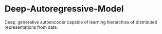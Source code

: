 # Deep-Autoregressive-Model

Deep, generative autoencoder capable of learning hierarchies of distributed representations from data.
